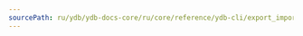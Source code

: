 ```yaml
---
sourcePath: ru/ydb/ydb-docs-core/ru/core/reference/ydb-cli/export_import/_includes/s3_conn_procure_overlay.md
---
```

